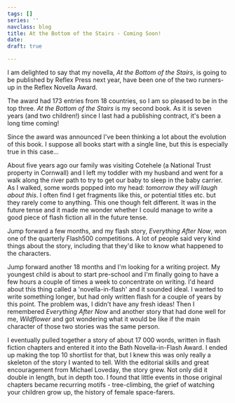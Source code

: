 ```yaml
---
tags: []
series: ''
navclass: blog
title: At the Bottom of the Stairs - Coming Soon!
date: 
draft: true

---
```

I am delighted to say that my novella, _At the Bottom of the Stairs_, is going to be published by Reflex Press next year, have been one of the two runners-up in the Reflex Novella Award. 

The award had 173 entries from 18 countries, so I am so pleased to be in the top three. _At the Bottom of the Stairs_ is my second book. As it is seven years (and two children!) since I last had a publishing contract, it's been a long time coming!

Since the award was announced I've been thinking a lot about the evolution of this book. I suppose all books start with a single line, but this is especially true in this case...

About five years ago our family was visiting Cotehele (a National Trust property in Cornwall) and I left my toddler with my husband and went for a walk along the river path to try to get our baby to sleep in the baby carrier. As I walked, some words popped into my head: _tomorrow they will laugh about this_. I often find I get fragments like this, or potential titles etc. but they rarely come to anything. This one though felt different. It was in the future tense and it made me wonder whether I could manage to write a good piece of flash fiction all in the future tense.

Jump forward a few months, and my flash story, _Everything After Now_, won one of the quarterly Flash500 competitions. A lot of people said very kind things about the story, including that they'd like to know what happened to the characters.

Jump forward another 18 months and I'm looking for a writing project. My youngest child is about to start pre-school and I'm finally going to have a few hours a couple of times a week to concentrate on writing. I'd heard about this thing called a 'novella-in-flash' and it sounded ideal. I wanted to write something longer, but had only written flash for a couple of years by this point. The problem was, I didn't have any fresh ideas! Then I remembered _Everything After Now_ and another story that had done well for me, _Wildflower_ and got wondering what it would be like if the main character of those two stories was the same person.

I eventually pulled together a story of about 17 000 words, written in flash fiction chapters and entered it into the Bath Novella-in-Flash Award. I ended up making the top 10 shortlist for that, but I knew this was only really a skeleton of the story I wanted to tell. With the editorial skills and great encouragement from Michael Loveday, the story grew. Not only did it double in length, but in depth too. I found that little events in those original chapters became recurring motifs - tree-climbing, the grief of watching your children grow up, the history of female space-farers. 